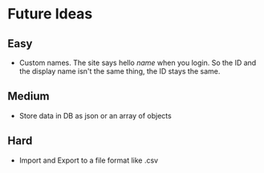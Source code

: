 # Future Ideas

## Easy

- Custom names. The site says hello _name_ when you login. So the ID and the display name isn't the same thing, the ID stays the same.

## Medium

- Store data in DB as json or an array of objects

## Hard

- Import and Export to a file format like .csv
